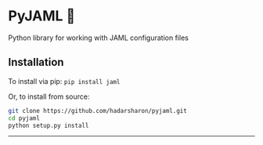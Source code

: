# PyJAML 🐪

Python library for working with JAML configuration files

## Installation

To install via pip: `pip install jaml`

Or, to install from source: 

```bash
git clone https://github.com/hadarsharon/pyjaml.git
cd pyjaml
python setup.py install
```

---